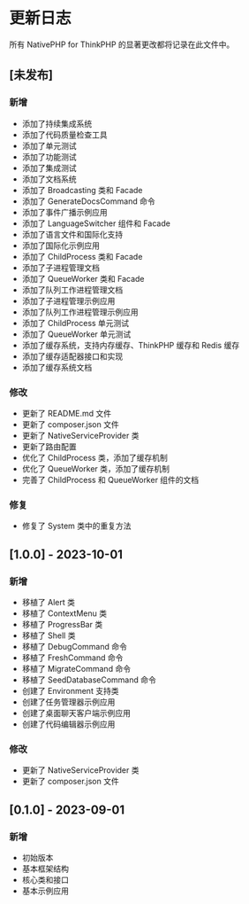# 更新日志

所有 NativePHP for ThinkPHP 的显著更改都将记录在此文件中。

## [未发布]

### 新增
- 添加了持续集成系统
- 添加了代码质量检查工具
- 添加了单元测试
- 添加了功能测试
- 添加了集成测试
- 添加了文档系统
- 添加了 Broadcasting 类和 Facade
- 添加了 GenerateDocsCommand 命令
- 添加了事件广播示例应用
- 添加了 LanguageSwitcher 组件和 Facade
- 添加了语言文件和国际化支持
- 添加了国际化示例应用
- 添加了 ChildProcess 类和 Facade
- 添加了子进程管理文档
- 添加了 QueueWorker 类和 Facade
- 添加了队列工作进程管理文档
- 添加了子进程管理示例应用
- 添加了队列工作进程管理示例应用
- 添加了 ChildProcess 单元测试
- 添加了 QueueWorker 单元测试
- 添加了缓存系统，支持内存缓存、ThinkPHP 缓存和 Redis 缓存
- 添加了缓存适配器接口和实现
- 添加了缓存系统文档

### 修改
- 更新了 README.md 文件
- 更新了 composer.json 文件
- 更新了 NativeServiceProvider 类
- 更新了路由配置
- 优化了 ChildProcess 类，添加了缓存机制
- 优化了 QueueWorker 类，添加了缓存机制
- 完善了 ChildProcess 和 QueueWorker 组件的文档

### 修复
- 修复了 System 类中的重复方法

## [1.0.0] - 2023-10-01

### 新增
- 移植了 Alert 类
- 移植了 ContextMenu 类
- 移植了 ProgressBar 类
- 移植了 Shell 类
- 移植了 DebugCommand 命令
- 移植了 FreshCommand 命令
- 移植了 MigrateCommand 命令
- 移植了 SeedDatabaseCommand 命令
- 创建了 Environment 支持类
- 创建了任务管理器示例应用
- 创建了桌面聊天客户端示例应用
- 创建了代码编辑器示例应用

### 修改
- 更新了 NativeServiceProvider 类
- 更新了 composer.json 文件

## [0.1.0] - 2023-09-01

### 新增
- 初始版本
- 基本框架结构
- 核心类和接口
- 基本示例应用
